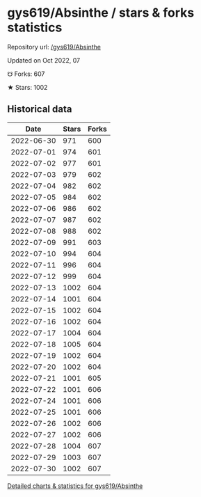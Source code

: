 # gys619/Absinthe / stars & forks statistics

Repository url: [/gys619/Absinthe](https://github.com/gys619/Absinthe)

Updated on Oct 2022, 07

☋ Forks: 607

★ Stars: 1002

## Historical data
| Date | Stars | Forks |
|------|-------|-------|
| 2022-06-30 | 971 | 600 | 
| 2022-07-01 | 974 | 601 | 
| 2022-07-02 | 977 | 601 | 
| 2022-07-03 | 979 | 602 | 
| 2022-07-04 | 982 | 602 | 
| 2022-07-05 | 984 | 602 | 
| 2022-07-06 | 986 | 602 | 
| 2022-07-07 | 987 | 602 | 
| 2022-07-08 | 988 | 602 | 
| 2022-07-09 | 991 | 603 | 
| 2022-07-10 | 994 | 604 | 
| 2022-07-11 | 996 | 604 | 
| 2022-07-12 | 999 | 604 | 
| 2022-07-13 | 1002 | 604 | 
| 2022-07-14 | 1001 | 604 | 
| 2022-07-15 | 1002 | 604 | 
| 2022-07-16 | 1002 | 604 | 
| 2022-07-17 | 1004 | 604 | 
| 2022-07-18 | 1005 | 604 | 
| 2022-07-19 | 1002 | 604 | 
| 2022-07-20 | 1002 | 604 | 
| 2022-07-21 | 1001 | 605 | 
| 2022-07-22 | 1001 | 606 | 
| 2022-07-24 | 1001 | 606 | 
| 2022-07-25 | 1001 | 606 | 
| 2022-07-26 | 1002 | 606 | 
| 2022-07-27 | 1002 | 606 | 
| 2022-07-28 | 1004 | 607 | 
| 2022-07-29 | 1003 | 607 | 
| 2022-07-30 | 1002 | 607 | 


[Detailed charts & statistics for gys619/Absinthe](https://reviewgithub.com/rep/gys619/Absinthe)
